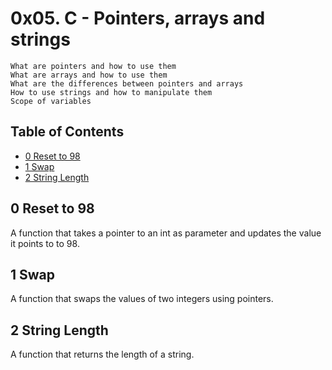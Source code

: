 # 0x05. C - Pointers, arrays and strings
    What are pointers and how to use them
    What are arrays and how to use them
    What are the differences between pointers and arrays
    How to use strings and how to manipulate them
    Scope of variables

## Table of Contents
- [0 Reset to 98](#rt98)
- [1 Swap](#swap)
- [2 String Length](##len)

## 0 Reset to 98
A function that takes a pointer to an int as parameter and updates the value it points to to 98.

## 1 Swap
A function that swaps the values of two integers using pointers.

## 2 String Length
A function that returns the length of a string.
